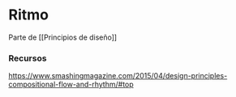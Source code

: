 # Ritmo

Parte de [[Principios de diseño]]

### Recursos

https://www.smashingmagazine.com/2015/04/design-principles-compositional-flow-and-rhythm/#top
